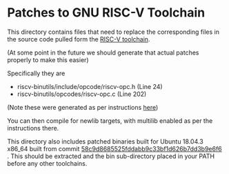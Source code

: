 # Patches to GNU RISC-V Toolchain

This directory contains files that need to replace the corresponding files in the source 
code pulled form the [RISC-V toolchain](https://github.com/riscv/riscv-gnu-toolchain).

(At some point in the future we should generate that actual patches properly to make this easier)

Specifically they are
- riscv-binutils/include/opcode/riscv-opc.h (Line 24)
- riscv-binutils/opcodes/riscv-opc.c (Line 202)

(Note these were generated as per instructions [here](https://nitish2112.github.io/post/adding-instruction-riscv/))

You can then compile for newlib targets, with multilib enabled as per the instructions there.

This directory also includes patched binaries built for Ubuntu 18.04.3 x86_64 built from commit 
[58c9d8685525fddabb9c33bf1d626b7dd3b9e6f6](https://github.com/riscv/riscv-gnu-toolchain/tree/58c9d8685525fddabb9c33bf1d626b7dd3b9e6f6)
.
This should be extracted and the bin sub-directory placed in your PATH before any other toolchains.